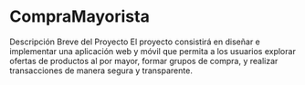 # CompraMayorista
Descripción Breve del Proyecto El proyecto consistirá en diseñar e implementar una aplicación web y móvil que permita a los usuarios explorar ofertas de productos al por mayor, formar grupos de compra, y realizar transacciones de manera segura y transparente.

